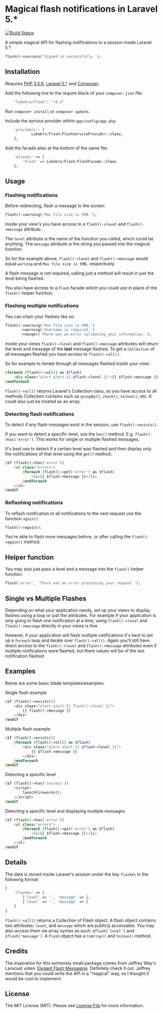 # Magical flash notifications in Laravel 5.*

[![Build Status](https://travis-ci.org/lukebro/flash.svg?branch=master)](https://travis-ci.org/lukebro/flash)

A simple magical API for flashing notifications to a session inside Laravel 5.*.

```php
flash()->success('Signed in successfully.');
```

## Installation

Requires [PHP 5.5.9](http://php.net), [Laravel 5.*](http://github.com/laravel/laravel) and [Composer](http://getcomposer.org).

Add the following line to the require block of your `composer.json` file: 
```js
	"lukebro/flash": "~0.3"
```

Run `composer install` or `composer update`.

Include the service provider within `app/config/app.php`:
```php
	'providers': [
			Lukebro/Flash/FlashServiceProvider::class,
	];
```

Add the facade alias at the bottom of the same file:
```php
	'aliases' => [
	    'Flash' => Lukebro/Flash/FlashFacade::class
	];
```

## Usage

### Flashing notifications

Before redirecting, flash a message to the screen:

```php
flash()->warning('Max file size is 5MB.');
```

Inside your view's you have access to a `flash()->level` and `flash()->message` attribute.

The `level` attribute is the name of the function you called, which could be anything.
The `message` attribute is the string you passed into the magical function.

So for the example above, `flash()->level` and `flash()->message` would equal `warning` and `Max file size is 5MB.` respectively.

A flash message is not required, calling just a method will result in just the level being flashed.

You also have access to a `Flash` facade which you could use in place of the `flash()` helper function.

### Flashing multiple notifications

You can chain your flashes like so:

```php
flash()->warning('Max file size is 5MB.')
	   ->warning('Username is required.')
	   ->danger('There was an error validating your information.');
```

Inside your views `flash()->level` and `flash()->message` attributes will return the level and message of the **last** message flashed.  To get a `Collection` of all messages flashed you have access to `flash()->all()`.

So for example to iterate through all messages flashed inside your view:

```php
@foreach (flash()->all() as $flash)
	<div class="alert alert-{{ $flash->level }}">{{ $flash->message }}</div>
@endforeach
```

`flash()->all()` returns Laravel's Collection class, so you have access to all methods Collection contains such as `groupBy()`, `chunk()`, `toJson()`, etc.  It could also just be treated as an array.

### Detecting flash notifications

To detect if any flash messages exist in the session, use `flash()->exists()`.

If you want to detect a specific level, use the `has()` method.  E.g. `flash()->has('error')`.  This works for single or multiple flashed messages.

It's best use to detect if a certain level was flashed and then display only the notifications of that level using the `get()` method.

```php
@if (flash()->has('error'))
	<ul class="errors">
		@foreach (flash()->get('error') as $flash)
			<li>{{ $flash->message }}</li>
		@endforeach
	</ul>
@endif
```

### Reflashing notifications

To reflash notification or all notifications to the next request use the function `again()`.

```php
flash()->again();
```

You're able to flash more messages before, or after calling the `flash()->again()` method.

## Helper function

You may also just pass a level and a message into the `flash()` helper function.

```php
flash('error', 'There was an error processing your request.');
```

## Single vs Multiple Flashes

Depending on what your application needs, set up your views to display flashes using a loop or just the attributes.  For example if your application is only going to flash one notification at a time, using `flash()->level` and `flash()->message` directly in your views is fine.

However, if your application will flash multiple notifications it's best to set up a `foreach` loop and iterate over `flash()->all()`.  Again you'll still have direct access to the `flash()->level` and `flash()->message` attributes even if multiple notifications were flashed, but there values will be of the last notification flashed.

## Examples

Below are some basic blade templates/examples.


Single flash example
```php
@if (flash()->exists())
	<div class="alert alert-{{ flash()->level }}">
		{{ flash()->message }}
	</div>
@endif
```

Multiple flash example
```php
@if (flash()->exists())
	@foreach (flash()->all() as $flash)
		<div class="alert alert-{{ $flash->level }}">
			{{ $flash->message }}
		</div>
	@endforeach
@endif
```

Detecting a specific level
```php
@if (flash()->has('success'))
	<script>
		launchFireworks();
	</script>
@endif
```

Detecting a specific level and displaying multiple messages
```php
@if (flash()->has('error'))
	<ul class="errors">
		@foreach (flash()->get('error') as $flash)
			<li>{{ $flash->message }}</li>
		@endforeach
	</ul>
@endif
```

## Details

The data is stored inside Laravel's session under the key `flashes` in the following format:

```php
[
	'flashes' => [
		['level' => '', 'message' => ],
		['level' => '', 'message' => ]
	]
]
```

`flash()->all()` returns a Collection of Flash object.  A flash object contains two attributes: `level`, and `message` which are publicly accessable.  You may also access them via array syntax as such: `$flash['level']` and `$flash['message']`.  A `Flash` object has a `toArray()` and `toJson()` method.

## Credits

The inspiration for this extremely small package comes from Jeffrey Way's Laracast video: [Elegant Flash Messaging](https://laracasts.com/series/build-project-flyer-with-me/episodes/9).
Definitely check it out.  Jeffrey mentions that you could write the API in a "magical" way, so I thought it would be cool to implement.

## License

The MIT License (MIT). Please see [License File](LICENSE.md) for more information.
